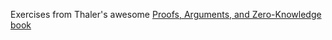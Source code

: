 Exercises from Thaler's awesome [Proofs, Arguments, and Zero-Knowledge book](https://people.cs.georgetown.edu/jthaler/ProofsArgsAndZK.pdf)
